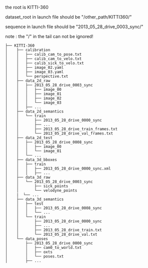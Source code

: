 the root is KITTI-360


dataset_root in launch file should be "/other_path/KITTI360/"

sequence in launch file should be "2013_05_28_drive_0003_sync/"

note : the "/" in the tail can not be ignored!

    ├── KITTI-360
    │    ├── calibration
    │    │   ├── calib_cam_to_pose.txt
    │    │   ├── calib_cam_to_velo.txt
    │    │   ├── calib_sick_to_velo.txt
    │    │   ├── image_02.yaml
    │    │   ├── image_03.yaml
    │    │   └── perspective.txt
    │    ├── data_2d_raw
    │    │   ├── 2013_05_28_drive_0003_sync
    │    │   │   ├── image_00
    │    │   │   ├── image_01
    │    │   │   ├── image_02
    │    │   │   └── image_03
    │    │   ├── ...
    │    ├── data_2d_semantics
    │    │   └── train
    │    │       ├── 2013_05_28_drive_0000_sync
    │    │       ├── ...
    │    │       ├── 2013_05_28_drive_train_frames.txt
    │    │       └── 2013_05_28_drive_val_frames.txt
    │    ├── data_2d_test
    │    │   ├── 2013_05_28_drive_0008_sync
    │    │   │   ├── image_00
    │    │   │   └── image_01
    │    │   └── ...
    │    ├── data_3d_bboxes
    │    │   ├── train
    │    │   │   ├── 2013_05_28_drive_0000_sync.xml
    │    │   │   ├── ...
    │    ├── data_3d_raw
    │    │   └── 2013_05_28_drive_0003_sync
    │    │       ├── sick_points
    │    │       └── velodyne_points
    │    |	└── ...
    │    ├── data_3d_semantics
    │    │   ├── test
    │    │   │   ├── 2013_05_28_drive_0008_sync
    │    │   │   └── ...
    │    │   └── train
    │    │       ├── 2013_05_28_drive_0000_sync
    │    │       ├── ...
    │    │       ├── 2013_05_28_drive_train.txt
    │    │       └── 2013_05_28_drive_val.txt
    │    └── data_poses
    │        ├── 2013_05_28_drive_0000_sync
    │        │   ├── cam0_to_world.txt
    │        │   ├── oxts
    │        │   └── poses.txt
    │        ├── ...
